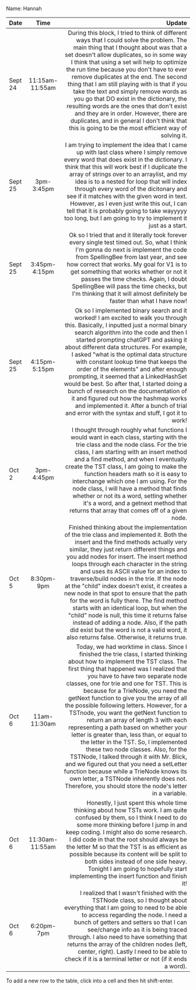Name: Hannah

| Date    |      Time       |                                                                                                                                                                                                                                                                                                                                                                                                                                                                                                                                                                                                                                                                                                                                                                                                                                                                                                 Update |
|:--------|:---------------:|-------------------------------------------------------------------------------------------------------------------------------------------------------------------------------------------------------------------------------------------------------------------------------------------------------------------------------------------------------------------------------------------------------------------------------------------------------------------------------------------------------------------------------------------------------------------------------------------------------------------------------------------------------------------------------------------------------------------------------------------------------------------------------------------------------------------------------------------------------------------------------------------------------:|
| Sept 24 | 11:15am-11:55am |                                                                                                                                                                                                                                           During this block, I tried to think of different ways that I could solve the problem. The main thing that I thought about was that a set doesn't allow duplicates, so in some way I think that using a set will help to optimize the run time because you don't have to ever remove duplicates at the end. The second thing that I am still playing with is that if you take the text and simply remove words as you go that DO exist in the dictionary, the resulting words are the ones that don't exist and they are in order. However, there are duplicates, and in general I don't think that this is going to be the most efficient way of solving it. |
| Sept 25 |   3pm-3:45pm    |                                                                                                                                                                                                                                                                                                                                                              I am trying to implement the idea that I came up with last class where I simply remove every word that does exist in the dictionary. I think that this will work best if I duplicate the array of strings over to an arraylist, and my idea is to a nested for loop that will index through every word of the dicitonary and see if it matches with the given word in text. However, as I even just write this out, I can tell that it is probably going to take wayyyyy too long, but I am going to try to implement it just as a start. |
| Sept 25 |  3:45pm-4:15pm  |                                                                                                                                                                                                                                                                                                                                                                                                                                                                  Ok so I tried that and it literally took forever every single test timed out. So, what I think I'm gonna do next is implement the code from SpellingBee from last year, and see how correct that works. My goal for V1 is to get something that works whether or not it passes the time checks. Again, I doubt SpellingBee will pass the time checks, but I'm thinking that it will almost definitely be faster than what I have now! |
| Sept 25 |  4:15pm-5:15pm  |                                                                                                                                                                                                                         Ok so I implemented binary search and it worked! I am excited to walk you through this. Basically, I inputted just a normal binary search algorithm into the code and then I started prompting chatGPT and asking it about different data structures. For example, I asked "what is the optimal data structure with constant lookup time that keeps the order of the elements" and after enough prompting, it seemed that a LinkedHashSet would be best. So after that, I started doing a bunch of research on the documentation of it and figured out how the hashmap works and implemented it. After a bunch of trial and error with the syntax and stuff, I got it to work! |
| Oct 2   |   3pm-4:45pm    |                                                                                                                                                                                                                                                                                                                                                                  I thought through roughly what functions I would want in each class, starting with the trie class and the node class. For the trie class, I am starting with an insert method and a find method, and when I eventually create the TST class, I am going to make the function headers math so it is easy to interchange which one I am using. For the node class, I will have a method that finds whether or not its a word, setting whether it's a word, and a getnext method that returns that array that comes off of a given node. |
| Oct 5   |   8:30pm-9pm    |                                                                                                                                                   Finished thinking about the implementation of the trie class and implemented it. Both the insert and the find methods actually very similar, they just return different things and you add nodes for insert. The insert method loops through each character in the string and uses its ASCII value for an index to traverse/build nodes in the trie. If the node at the "child" index doesn't exist, it creates a new node in that spot to ensure that the path for the word is fully there. The find method starts with an identical loop, but when the "child" node is null, this time it returns false instead of adding a node. Also, if the path did exist but the word is not a valid word, it also returns false. Otherwise, it returns true. |
| Oct 6   |  11am-11:30am   | Today, we had worktime in class. Since I finished the trie class, I started thinking about how to implement the TST class. The first thing that happened was I realized that you have to have two separate node classes, one for trie and one for TST. This is because for a TrieNode, you need the getNext function to give you the array of all the possible following letters. However, for a TSTnode, you want the getNext function to return an array of length 3 with each representing a path based on whether your letter is greater than, less than, or equal to the letter in the TST. So, I implemented these two node classes. Also, for the TSTNode, I talked through it with Mr. Blick, and we figured out that you need a setLetter function because while a TrieNode knows its own letter, a TSTNode inherently does not. Therefore, you should store the node's letter in a variable. |
| Oct 6   | 11:30am-11:55am |                                                                                                                                                                                                                                                                                                                                                                                                                   Honestly, I just spent this whole time thinking about how TSTs work. I am quite confused by them, so I think I need to do some more thinking before I jump in and keep coding. I might also do some research. I did code in that the root should always be the letter M so that the TST is as efficient as possible because its content will be split to both sides instead of one side heavy. Tonight I am going to hopefully start implementing the insert function and finish it! |
| Oct 6   |   6:20pm-7pm    |                                                                                                                                                                                                                                                                                                                                                                                                                                                 I realized that I wasn't finished with the TSTNode class, so I thought about everything that I am going to need to be able to access regarding the node. I need a bunch of getters and setters so that I can see/change info as it is being traced through. I also need to have something that returns the array of the children nodes (left, center, right). Lastly I need to be able to check if it is a terminal letter or not (if it ends a word). |


To add a new row to the table, click into a cell and then hit shift-enter.
